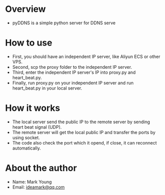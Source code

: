 # Overview
* pyDDNS is a simple python server for DDNS serve

# How to use
* First, you should have an independent IP server, like Aliyun ECS or other VPS.
* Second, scp the proxy folder to the independent IP server.
* Third, enter the independent IP server's IP into proxy.py and heart_beat.py.
* Finally, run proxy.py on your independent IP server and run heart_beat.py in your local server.

# How it works
* The local server send the public IP to the remote server by sending heart beat signal (UDP).
* The remote server will get the local public IP and transfer the ports by using socket.
* The code also check the port which it opend, if close, it can reconnect automatically.

# About the author
* Name: Mark Young
* Email: ideamark@qq.com
